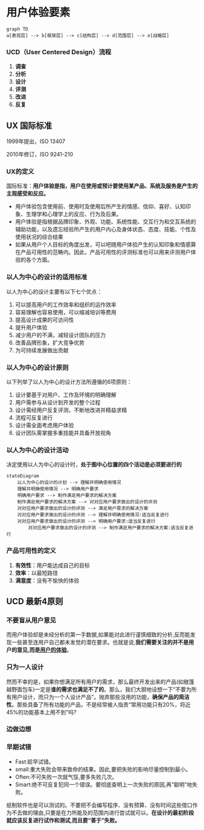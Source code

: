 

# 用户体验要素

```mermaid
graph TD
a[表现层] --> b[框架层] --> c[结构层] --> d[范围层] --> e[战略层]
```



### UCD（User Centered Design）流程 

1. **调查**
2. **分析**
3. **设计**
4. **评测**
5. **改进**
6. **反复**

## UX 国际标准

1999年提出，ISO 13407

2010年修订，ISO 9241-210

### UX的定义

国际标准：**用户体验是指，用户在使用或预计要使用某产品、系统及服务是产生的主观感受和反应。**

- 用户体验包含使用前、使用时及使用后所产生的情感、信仰、喜好、认知印象、生理学和心理学上的反应、行为及后果。
- 用户体验是指根据品牌印象、外观、功能、系统性能、交互行为和交互系统的辅助功能，以及遗忘经验所产生的用户内心及身体状态、态度、技能、个性及使用状况的综合结果
- 如果从用户个人目标的角度出发，可以吧随用户体验产生的认知印象和情感算在产品可用性的范畴内。因此，产品可用性的评测标准也可以用来评测用户体验的各个方面。

### 以人为中心的设计的适用标准

以人为中心的设计主要有以下七个优点：

1. 可以提高用户的工作效率和组织的运作效率
2. 容易理解也容易使用，可以缩减培训等费用
3. 提高设计成果的可访问性
4. 提升用户体验
5. 减少用户的不满，减轻设计团队的压力
6. 改善品牌形象，扩大竞争优势
7. 为可持续发展做出贡献

### 以人为中心的设计原则

以下列举了以人为中心的设计方法所遵循的6项原则：

1. 设计要基于对用户、工作及环境的明确理解
2. 用户需参与从设计到开发的整个过程
3. 设计需经用户反复评测，不断地改进并精益求精
4. 流程可反复进行
5. 设计需全面考虑用户体验
6. 设计团队需掌握多重技能并具备开放视角

### 以人为中心的设计活动

决定使用以人为中心的设计时，**处于图中心位置的四个活动是必须要进行的**

```mermaid
stateDiagram
	以人为中心的设计的计划 --> 理解并明确使用情况 
	理解并明确使用情况 --> 明确用户要求 
	明确用户要求 --> 制作满足用户要求的解决方案
	制作满足用户要求的解决方案 --> 对对应用户要求做出的设计的评测
	对对应用户要求做出的设计的评测 --> 满足用户需求的解决方案
	对对应用户要求做出的设计的评测 --> 理解并明确使用情况:适当反复进行
	对对应用户要求做出的设计的评测 --> 明确用户要求:适当反复进行
		对对应用户要求做出的设计的评测 --> 制作满足用户要求的解决方案:适当反复进行
```

### 产品可用性的定义

1. **有效性**：用户能达成自己的目标
2. **效率**：以最短路径
3. **满意度**：没有不愉快的体验

## UCD 最新4原则

### 不要盲从用户意见

而用户体验却是未经分析的第一手数据,如果能对此进行谨慎细致的分析,反而能发现一些甚至连用户自己都未发觉的潜在要求。也就是说,**我们需要关注的并不是用户的意见,而是<u>用户的体验</u>**。

### 只为一人设计

然而不幸的是，如果你想满足所有用户的需求，那么最终开发出来的产品(如敞篷越野面包车)一定是**谁的需求也满足不了的**。那么，我们大胆地设想一下“不要为所有用户设计，而只为一个人设计产品”。抛弃那些没用的功能，**确保产品的简洁性**。那些具备了所有功能的产品，不是经常被人指责“常用功能只有20%，将近45%的功能基本上用不到”吗?

### 边做边想

### 早期试错

* Fast:趁早试错。
* small:重大失败会带来致命的结果。因此,要把失败的影响尽量控制到最小。
* Often:不可失败一次就气馁,要多失败几次。
* Smart:绝不可反复犯同一个错误。要彻底查明上一次失败的原因,再“聪明”地失败。

纸制软件也是可以测试的。不要把不会编写程序、没有预算、没有时间这些借口作为不去做的理由,只要是在力所能及的范围内进行尝试就可以。**在设计的最初阶段就应该反复进行试作和测试,而且要“善于”失败。**



